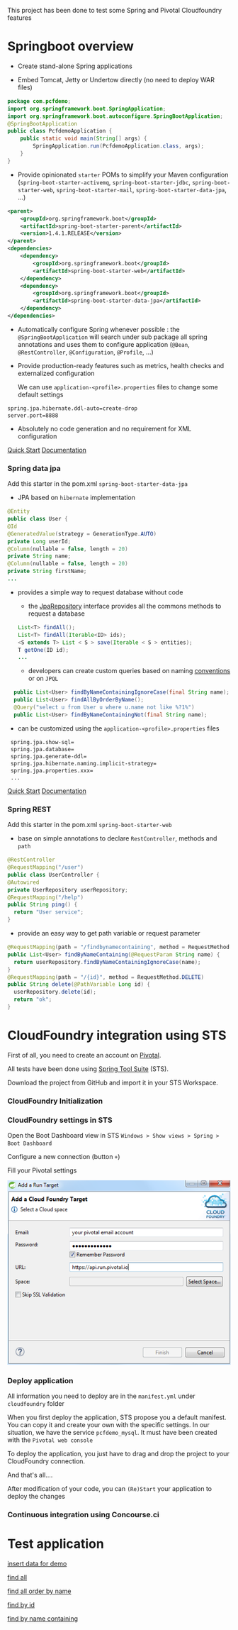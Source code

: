 
This project has been done to test some Spring and Pivotal Cloudfoundry features


# Springboot overview


- Create stand-alone Spring applications

- Embed Tomcat, Jetty or Undertow directly (no need to deploy WAR files)
```java
package com.pcfdemo;
import org.springframework.boot.SpringApplication;
import org.springframework.boot.autoconfigure.SpringBootApplication;
@SpringBootApplication
public class PcfdemoApplication {
	public static void main(String[] args) {
		SpringApplication.run(PcfdemoApplication.class, args);
	}
}
```

- Provide opinionated `starter` POMs to simplify your Maven configuration (`spring-boot-starter-activemq`, `spring-boot-starter-jdbc`, `spring-boot-starter-web`, `spring-boot-starter-mail`, `spring-boot-starter-data-jpa`, ...)
```xml
<parent>
    <groupId>org.springframework.boot</groupId>
    <artifactId>spring-boot-starter-parent</artifactId>
    <version>1.4.1.RELEASE</version>
</parent>
<dependencies>
    <dependency>
        <groupId>org.springframework.boot</groupId>
        <artifactId>spring-boot-starter-web</artifactId>
    </dependency>
    <dependency>
        <groupId>org.springframework.boot</groupId>
        <artifactId>spring-boot-starter-data-jpa</artifactId>
    </dependency>
</dependencies>
```

- Automatically configure Spring whenever possible : the `@SpringBootApplication` will search under sub package all spring annotations and uses them to configure application (`@Bean`, `@RestController`, `@Configuration`, `@Profile`, ...)

- Provide production-ready features such as metrics, health checks and externalized configuration

  We can use `application-<profile>.properties` files to change some default settings
```
spring.jpa.hibernate.ddl-auto=create-drop
server.port=8888
```
- Absolutely no code generation and no requirement for XML configuration


[Quick Start](http://projects.spring.io/spring-boot/) [Documentation](http://docs.spring.io/spring-boot/docs/2.0.0.BUILD-SNAPSHOT/reference/htmlsingle/)


### Spring data jpa

Add this starter in the pom.xml `spring-boot-starter-data-jpa`

-  JPA based on `hibernate` implementation

```java
@Entity
public class User {
@Id
@GeneratedValue(strategy = GenerationType.AUTO)
private Long userId;
@Column(nullable = false, length = 20)
private String name;
@Column(nullable = false, length = 20)
private String firstName;
...	 
```

- provides a simple way to request database without code

  - the [JpaRepository](http://docs.spring.io/spring-data/jpa/docs/1.3.0.RELEASE/reference/html/jpa.repositories.html) interface provides all the commons methods to request a database
  ```java
  List<T> findAll();
  List<T> findAll(Iterable<ID> ids);
  <S extends T> List < S > save(Iterable < S > entities);
  T getOne(ID id);
  ...
  ```
  - developers can create custom queries based on naming [conventions](http://docs.spring.io/spring-data/jpa/docs/current/reference/html/#jpa.query-methods.query-creation) or on `JPQL`
```java
  public List<User> findByNameContainingIgnoreCase(final String name);
  public List<User> findAllByOrderByName();
  @Query("select u from User u where u.name not like %?1%")
  public List<User> findByNameContainingNot(final String name);
```

- can be customized using the `application-<profile>.properties` files
```
 spring.jpa.show-sql=
 spring.jpa.database=
 spring.jpa.generate-ddl=
 spring.jpa.hibernate.naming.implicit-strategy=
 spring.jpa.properties.xxx=
 ...
```

[Quick Start](http://projects.spring.io/spring-data-jpa/) [Documentation](http://docs.spring.io/spring-data/jpa/docs/1.11.0.M1/reference/html/)


### Spring REST

Add this starter in the pom.xml `spring-boot-starter-web`

- base on simple annotations to declare `RestController`,  methods and `path`
```java
@RestController
@RequestMapping("/user")
public class UserController {
@Autowired
private UserRepository userRepository;
@RequestMapping("/help")
public String ping() {
  return "User service";
}
```

- provide an easy way to get path variable or request parameter
```java
@RequestMapping(path = "/findbynamecontaining", method = RequestMethod.GET)
public List<User> findByNameContaining(@RequestParam String name) {
  return userRepository.findByNameContainingIgnoreCase(name);
}
@RequestMapping(path = "/{id}", method = RequestMethod.DELETE)
public String delete(@PathVariable Long id) {
  userRepository.delete(id);
  return "ok";
}
```

# CloudFoundry integration using STS

First of all, you need to create an account on [Pivotal](https://pivotal.io/platform/pcf-tutorials/getting-started-with-pivotal-cloud-foundry/introduction).

All tests have been done using [Spring Tool Suite](https://spring.io/tools) (STS).

Download the project from GitHub and import it in your STS Workspace.

### CloudFoundry Initialization

### CloudFoundry settings in STS

Open the Boot Dashboard view in STS `Windows > Show views > Spring > Boot Dashboard`

Configure a new connection (button `+`)

Fill your Pivotal settings

![Settings](images/sts-pcf-settings.png)

### Deploy application

All information you need to deploy are in the `manifest.yml` under `cloudfoundry` folder

When you first deploy the application, STS propose you a default manifest. You can copy it and create your own with the specific settings. In our situation, we have the service `pcfdemo_mysql`.
It must have been created with the `Pivotal web console`

To deploy the application, you just have to drag and drop the project to your CloudFoundry connection.

And that's all....

After modification of your code, you can `(Re)Start` your application to deploy the changes

### Continuous integration using Concourse.ci


# Test application

[insert data for demo](http://mtpcfdemo.cfapps.io/user/insertDemo)

[find all](http://mtpcfdemo.cfapps.io/user)

[find all order by name](http://mtpcfdemo.cfapps.io/user/findallorderbyname)

[find by id](http://mtpcfdemo.cfapps.io/user/1)

[find by name containing](http://mtpcfdemo.cfapps.io/user/findbynamecontaining?name=b)
